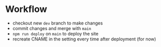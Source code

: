 # Workflow

* checkout new `dev` branch to make changes
* commit changes and merge with `main`
* `npm run deploy` on `main` to deploy the site
* recreate CNAME in the setting every time after deployment (for now)